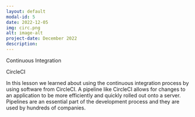 ```yaml
---
layout: default
modal-id: 5
date: 2022-12-05
img: circ.png
alt: image-alt
project-date: December 2022
description: 
---
```


Continuous Integration

CircleCI

In this lesson we learned about using the continuous integration process by using software from CircleCI. A pipeline like CircleCI allows for changes to an application to be more efficiently and quickly rolled out onto a server. Pipelines are an essential part of the development process and they are used by hundreds of companies.

